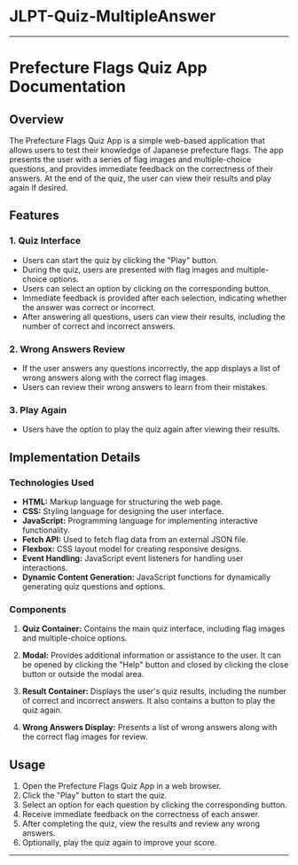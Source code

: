 # JLPT-Quiz-MultipleAnswer


---

# Prefecture Flags Quiz App Documentation

## Overview

The Prefecture Flags Quiz App is a simple web-based application that allows users to test their knowledge of Japanese prefecture flags. The app presents the user with a series of flag images and multiple-choice questions, and provides immediate feedback on the correctness of their answers. At the end of the quiz, the user can view their results and play again if desired.

## Features

### 1. Quiz Interface

- Users can start the quiz by clicking the "Play" button.
- During the quiz, users are presented with flag images and multiple-choice options.
- Users can select an option by clicking on the corresponding button.
- Immediate feedback is provided after each selection, indicating whether the answer was correct or incorrect.
- After answering all questions, users can view their results, including the number of correct and incorrect answers.

### 2. Wrong Answers Review

- If the user answers any questions incorrectly, the app displays a list of wrong answers along with the correct flag images.
- Users can review their wrong answers to learn from their mistakes.

### 3. Play Again

- Users have the option to play the quiz again after viewing their results.

## Implementation Details

### Technologies Used

- **HTML:** Markup language for structuring the web page.
- **CSS:** Styling language for designing the user interface.
- **JavaScript:** Programming language for implementing interactive functionality.
- **Fetch API:** Used to fetch flag data from an external JSON file.
- **Flexbox:** CSS layout model for creating responsive designs.
- **Event Handling:** JavaScript event listeners for handling user interactions.
- **Dynamic Content Generation:** JavaScript functions for dynamically generating quiz questions and options.

### Components

1. **Quiz Container:** Contains the main quiz interface, including flag images and multiple-choice options.

2. **Modal:** Provides additional information or assistance to the user. It can be opened by clicking the "Help" button and closed by clicking the close button or outside the modal area.

3. **Result Container:** Displays the user's quiz results, including the number of correct and incorrect answers. It also contains a button to play the quiz again.

4. **Wrong Answers Display:** Presents a list of wrong answers along with the correct flag images for review.

## Usage

1. Open the Prefecture Flags Quiz App in a web browser.
2. Click the "Play" button to start the quiz.
3. Select an option for each question by clicking the corresponding button.
4. Receive immediate feedback on the correctness of each answer.
5. After completing the quiz, view the results and review any wrong answers.
6. Optionally, play the quiz again to improve your score.

---
